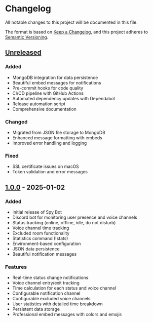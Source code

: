 # Changelog

All notable changes to this project will be documented in this file.

The format is based on [Keep a Changelog](https://keepachangelog.com/en/1.0.0/),
and this project adheres to [Semantic Versioning](https://semver.org/spec/v2.0.0.html).

## [Unreleased]

### Added

- MongoDB integration for data persistence
- Beautiful embed messages for notifications
- Pre-commit hooks for code quality
- CI/CD pipeline with GitHub Actions
- Automated dependency updates with Dependabot
- Release automation script
- Comprehensive documentation

### Changed

- Migrated from JSON file storage to MongoDB
- Enhanced message formatting with embeds
- Improved error handling and logging

### Fixed

- SSL certificate issues on macOS
- Token validation and error messages

## [1.0.0] - 2025-01-02

### Added

- Initial release of Spy Bot
- Discord bot for monitoring user presence and voice channels
- Status tracking (online, offline, idle, do not disturb)
- Voice channel time tracking
- Excluded room functionality
- Statistics command (!stats)
- Environment-based configuration
- JSON data persistence
- Beautiful notification messages

### Features

- Real-time status change notifications
- Voice channel entry/exit tracking
- Time calculation for each status and voice channel
- Configurable notification channel
- Configurable excluded voice channels
- User statistics with detailed time breakdown
- Persistent data storage
- Professional embed messages with colors and emojis

[Unreleased]: https://github.com/samuelramos/spy-bot/compare/v1.0.0...HEAD
[1.0.0]: https://github.com/samuelramos/spy-bot/releases/tag/v1.0.0
